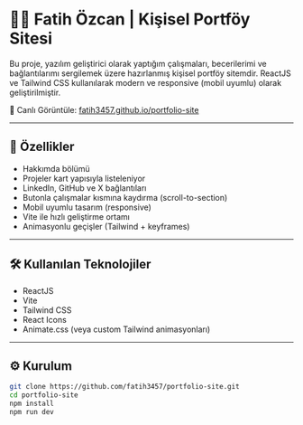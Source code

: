 # 👨‍💻 Fatih Özcan | Kişisel Portföy Sitesi

Bu proje, yazılım geliştirici olarak yaptığım çalışmaları, becerilerimi ve bağlantılarımı sergilemek üzere hazırlanmış kişisel portföy sitemdir. ReactJS ve Tailwind CSS kullanılarak modern ve responsive (mobil uyumlu) olarak geliştirilmiştir.

🔗 Canlı Görüntüle: [fatih3457.github.io/portfolio-site](https://fatih3457.github.io/portfolio-site)

---

## 🧩 Özellikler

- Hakkımda bölümü
- Projeler kart yapısıyla listeleniyor
- LinkedIn, GitHub ve X bağlantıları
- Butonla çalışmalar kısmına kaydırma (scroll-to-section)
- Mobil uyumlu tasarım (responsive)
- Vite ile hızlı geliştirme ortamı
- Animasyonlu geçişler (Tailwind + keyframes)

---

## 🛠️ Kullanılan Teknolojiler

- ReactJS
- Vite
- Tailwind CSS
- React Icons
- Animate.css (veya custom Tailwind animasyonları)

---

## ⚙️ Kurulum

```bash
git clone https://github.com/fatih3457/portfolio-site.git
cd portfolio-site
npm install
npm run dev
